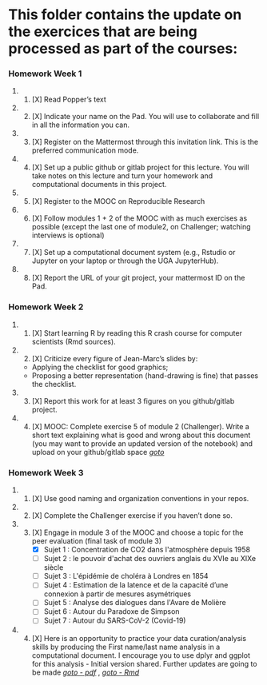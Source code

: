 # This folder contains the update on the exercices that are being processed as part of the courses:

### Homework Week 1
1. 1. [X] Read Popper’s text
2. 2. [X] Indicate your name on the Pad. You will use to collaborate and fill in all the information you can.
3. 3. [X] Register on the Mattermost through this invitation link. This is the preferred communication mode.
4. 4. [X] Set up a public github or gitlab project for this lecture. You will take notes on this lecture and turn your homework and computational documents in this project.
5. 5. [X] Register to the MOOC on Reproducible Research
6. 6. [X] Follow modules 1 + 2 of the MOOC with as much exercises as possible (except the last one of module2, on Challenger; watching interviews is optional)
7. 7. [X] Set up a computational document system (e.g., Rstudio or Jupyter on your laptop or through the UGA JupyterHub).
8. 8. [X] Report the URL of your git project, your mattermost ID on the Pad.

### Homework Week 2
1. 1. [X] Start learning R by reading this R crash course for computer scientists (Rmd sources).
2. 2. [X] Criticize every figure of Jean-Marc’s slides by:
    - Applying the checklist for good graphics;
    - Proposing a better representation (hand-drawing is fine) that passes the checklist.
3. 3. [X] Report this work for at least 3 figures on you github/gitlab project.
4. 4. [X] MOOC: Complete exercise 5 of module 2 (Challenger). Write a short text explaining what is good and wrong about this document (you may want to provide an updated version of the notebook) and upload on your github/gitlab space *[goto](https://github.com/GrJa23/SMPE_2023/blob/main/Exercises/Exercises_Mooc/Module2/module2_exo5_exo5_fr-_inc_review_in_En_GJ.ipynb)*

### Homework Week 3
1. 1. [X] Use good naming and organization conventions in your repos.
2. 2. [X] Complete the Challenger exercise if you haven’t done so.
3. 3. [X] Engage in module 3 of the MOOC and choose a topic for the peer evaluation (final task of module 3)
        - [X] Sujet 1 : Concentration de CO2 dans l'atmosphère depuis 1958
        - [ ] Sujet 2 : le pouvoir d'achat des ouvriers anglais du XVIe au XIXe siècle
        - [ ] Sujet 3 : L'épidémie de choléra à Londres en 1854
        - [ ] Sujet 4 : Estimation de la latence et de la capacité d’une connexion à partir de mesures asymétriques
        - [ ] Sujet 5 : Analyse des dialogues dans l'Avare de Molière
        - [ ] Sujet 6 : Autour du Paradoxe de Simpson
        - [ ] Sujet 7 : Autour du SARS-CoV-2 (Covid-19)
4. 4. [X] Here is an opportunity to practice your data curation/analysis skills by producing the First name/last name analysis in a computational document. I encourage you to use dplyr and ggplot for this analysis - Initial version shared. Further updates are going to be made *[goto - pdf](https://github.com/GrJa23/SMPE_2023/blob/main/Exercises/Exercices_Others/20231108_Names-Methodo2022-exercise_Updated_GJ_Shared_V1.pdf)* , *[goto - Rmd](https://github.com/GrJa23/SMPE_2023/blob/main/Exercises/Exercices_Others/20231108_Names-Methodo2022-exercise_Updated_GJ_Shared_V1.Rmd)*